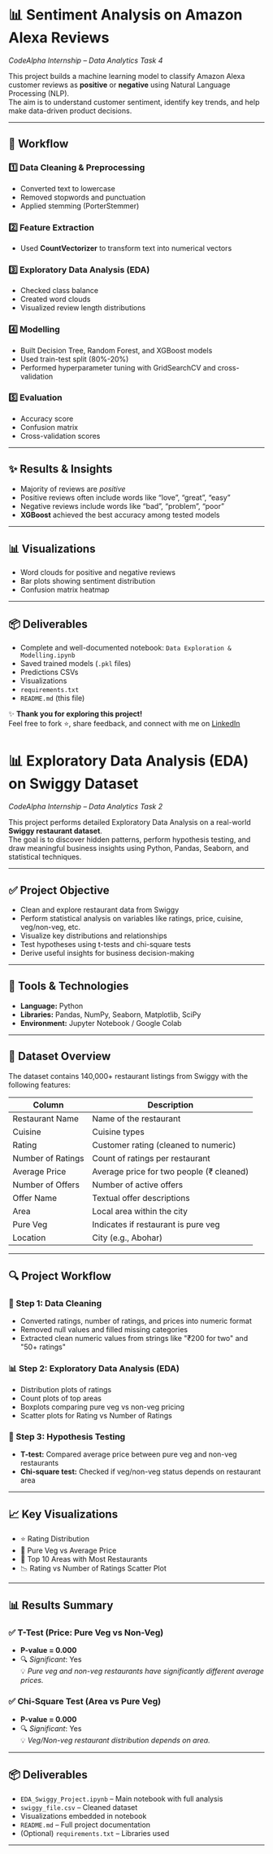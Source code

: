 # 📊 Sentiment Analysis on Amazon Alexa Reviews
*CodeAlpha Internship – Data Analytics Task 4*

This project builds a machine learning model to classify Amazon Alexa customer reviews as **positive** or **negative** using Natural Language Processing (NLP).  
The aim is to understand customer sentiment, identify key trends, and help make data-driven product decisions.

---

## 🧪 **Workflow**

### 1️⃣ Data Cleaning & Preprocessing
- Converted text to lowercase
- Removed stopwords and punctuation
- Applied stemming (PorterStemmer)

### 2️⃣ Feature Extraction
- Used **CountVectorizer** to transform text into numerical vectors

### 3️⃣ Exploratory Data Analysis (EDA)
- Checked class balance
- Created word clouds
- Visualized review length distributions

### 4️⃣ Modelling
- Built Decision Tree, Random Forest, and XGBoost models
- Used train-test split (80%-20%)
- Performed hyperparameter tuning with GridSearchCV and cross-validation

### 5️⃣ Evaluation
- Accuracy score
- Confusion matrix
- Cross-validation scores

---

## ✨ **Results & Insights**
- Majority of reviews are *positive*
- Positive reviews often include words like “love”, “great”, “easy”
- Negative reviews include words like “bad”, “problem”, “poor”
- **XGBoost** achieved the best accuracy among tested models

---

## 📊 **Visualizations**
- Word clouds for positive and negative reviews
- Bar plots showing sentiment distribution
- Confusion matrix heatmap

---

## 📦 **Deliverables**
- Complete and well-documented notebook: `Data Exploration & Modelling.ipynb`
- Saved trained models (`.pkl` files)
- Predictions CSVs
- Visualizations
- `requirements.txt`
- `README.md` (this file)

✨ **Thank you for exploring this project!**  
Feel free to fork ⭐, share feedback, and connect with me on [LinkedIn](https://www.linkedin.com/in/vaishnavi-chakraborty-85b949292)


# 📊 Exploratory Data Analysis (EDA) on Swiggy Dataset  
*CodeAlpha Internship – Data Analytics Task 2*

This project performs detailed Exploratory Data Analysis on a real-world **Swiggy restaurant dataset**.  
The goal is to discover hidden patterns, perform hypothesis testing, and draw meaningful business insights using Python, Pandas, Seaborn, and statistical techniques.

---

## ✅ Project Objective
- Clean and explore restaurant data from Swiggy
- Perform statistical analysis on variables like ratings, price, cuisine, veg/non-veg, etc.
- Visualize key distributions and relationships
- Test hypotheses using t-tests and chi-square tests
- Derive useful insights for business decision-making

---

## 🧰 Tools & Technologies
- **Language:** Python  
- **Libraries:** Pandas, NumPy, Seaborn, Matplotlib, SciPy  
- **Environment:** Jupyter Notebook / Google Colab

---

## 📂 Dataset Overview
The dataset contains 140,000+ restaurant listings from Swiggy with the following features:

| Column             | Description                                |
|--------------------|--------------------------------------------|
| Restaurant Name    | Name of the restaurant                     |
| Cuisine            | Cuisine types                              |
| Rating             | Customer rating (cleaned to numeric)       |
| Number of Ratings  | Count of ratings per restaurant            |
| Average Price      | Average price for two people (₹ cleaned)   |
| Number of Offers   | Number of active offers                    |
| Offer Name         | Textual offer descriptions                 |
| Area               | Local area within the city                 |
| Pure Veg           | Indicates if restaurant is pure veg        |
| Location           | City (e.g., Abohar)                        |

---

## 🔍 Project Workflow

### 🧹 Step 1: Data Cleaning
- Converted ratings, number of ratings, and prices into numeric format
- Removed null values and filled missing categories
- Extracted clean numeric values from strings like "₹200 for two" and "50+ ratings"

### 📊 Step 2: Exploratory Data Analysis (EDA)
- Distribution plots of ratings
- Count plots of top areas
- Boxplots comparing pure veg vs non-veg pricing
- Scatter plots for Rating vs Number of Ratings

### 🧪 Step 3: Hypothesis Testing
- **T-test:** Compared average price between pure veg and non-veg restaurants
- **Chi-square test:** Checked if veg/non-veg status depends on restaurant area

---

## 📈 Key Visualizations
- ⭐ Rating Distribution  
- 🥗 Pure Veg vs Average Price  
- 📍 Top 10 Areas with Most Restaurants  
- 📉 Rating vs Number of Ratings Scatter Plot  

---

## 📊 Results Summary

### ✅ T-Test (Price: Pure Veg vs Non-Veg)
- **P-value = 0.000**
- 🔍 *Significant*: Yes  
💡 *Pure veg and non-veg restaurants have significantly different average prices.*

### ✅ Chi-Square Test (Area vs Pure Veg)
- **P-value = 0.000**
- 🔍 *Significant*: Yes  
💡 *Veg/Non-veg restaurant distribution depends on area.*

---

## 📦 Deliverables
- `EDA_Swiggy_Project.ipynb` – Main notebook with full analysis  
- `swiggy_file.csv` – Cleaned dataset  
- Visualizations embedded in notebook  
- `README.md` – Full project documentation  
- (Optional) `requirements.txt` – Libraries used

---



